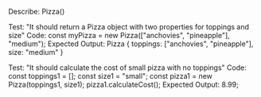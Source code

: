Describe: Pizza()

Test: "It should return a Pizza object with two properties for toppings and size"
Code: const myPizza = new Pizza(["anchovies", "pineapple"], "medium");
Expected Output: Pizza { toppings: ["anchovies", "pineapple"], size: "medium" }

Test: "It should calculate the cost of small pizza with no toppings"
Code: const toppings1 = [];
      const size1 = "small";
      const pizza1 = new Pizza(toppings1, size1);
      pizza1.calculateCost();
Expected Output: 8.99;